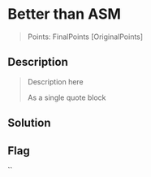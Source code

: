 # Better than ASM

> Points: FinalPoints [OriginalPoints]

## Description

> Description here
> 
> As a single quote block
> 

## Solution

## Flag
``